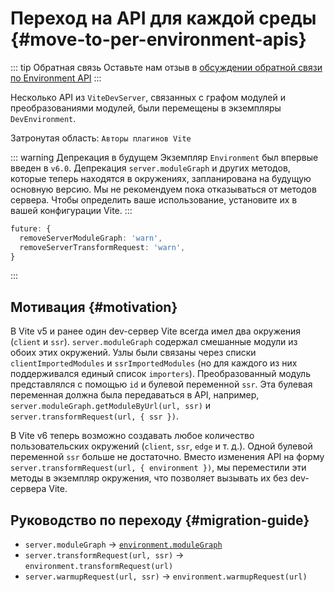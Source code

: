 # Переход на API для каждой среды {#move-to-per-environment-apis}

::: tip Обратная связь
Оставьте нам отзыв в [обсуждении обратной связи по Environment API](https://github.com/vitejs/vite/discussions/16358)
:::

Несколько API из `ViteDevServer`, связанных с графом модулей и преобразованиями модулей, были перемещены в экземпляры `DevEnvironment`.

Затронутая область: `Авторы плагинов Vite`

::: warning Депрекация в будущем
Экземпляр `Environment` был впервые введен в `v6.0`. Депрекация `server.moduleGraph` и других методов, которые теперь находятся в окружениях, запланирована на будущую основную версию. Мы не рекомендуем пока отказываться от методов сервера. Чтобы определить ваше использование, установите их в вашей конфигурации Vite.
:::

```ts
future: {
  removeServerModuleGraph: 'warn',
  removeServerTransformRequest: 'warn',
}
```

:::

## Мотивация {#motivation}

В Vite v5 и ранее один dev-сервер Vite всегда имел два окружения (`client` и `ssr`). `server.moduleGraph` содержал смешанные модули из обоих этих окружений. Узлы были связаны через списки `clientImportedModules` и `ssrImportedModules` (но для каждого из них поддерживался единый список `importers`). Преобразованный модуль представлялся с помощью `id` и булевой переменной `ssr`. Эта булевая переменная должна была передаваться в API, например, `server.moduleGraph.getModuleByUrl(url, ssr)` и `server.transformRequest(url, { ssr })`.

В Vite v6 теперь возможно создавать любое количество пользовательских окружений (`client`, `ssr`, `edge` и т. д.). Одной булевой переменной `ssr` больше не достаточно. Вместо изменения API на форму `server.transformRequest(url, { environment })`, мы переместили эти методы в экземпляр окружения, что позволяет вызывать их без dev-сервера Vite.

## Руководство по переходу {#migration-guide}

- `server.moduleGraph` -> [`environment.moduleGraph`](/guide/api-environment-instances#separate-module-graphs)
- `server.transformRequest(url, ssr)` -> `environment.transformRequest(url)`
- `server.warmupRequest(url, ssr)` -> `environment.warmupRequest(url)`
